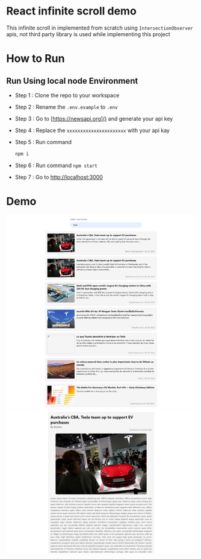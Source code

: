 # React infinite scroll demo

This infinite scroll in implemented from scratch using `IntersectionObserver` apis, not third party library is used while implementing this project

# How to Run 
## Run Using local node Environment
- Step 1 : Clone  the repo to your workspace

- Step 2 : Rename the `.env.example` to `.env`

- Step 3 : Go to [https://newsapi.org]() and generate your api key

- Step 4 : Replace the `xxxxxxxxxxxxxxxxxxxxxx` with your api kay

- Step 5 : Run command 
  ```sh
  npm i
  ``` 

- Step 6 : Run command `npm start`

- Step 7 : Go to [http://localhost:3000]()
 
<!-- ## Run Using Docker

- Step 1 : Go to [https://newsapi.org]() and generate your api key

- Step 2 : Run command
  ```sh
  docker run -e REACT_APP_API_KEY=your_api_key -p 3000:3000 <Image Name> 
  ``` 

- Step 3 : Go to [http://localhost:3000]() -->

# Demo

![](screenshot/1.png)
![](screenshot/2.png)
